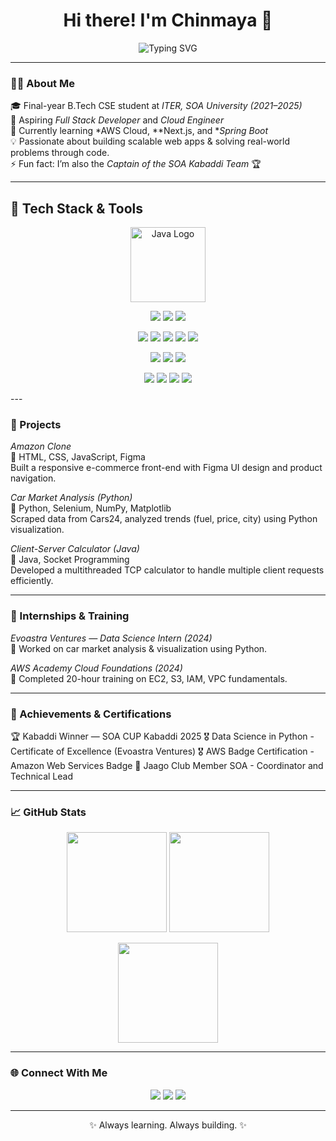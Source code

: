 <!-- PROFILE HEADER -->
<h1 align="center">Hi there! I'm Chinmaya 👋</h1>

<p align="center">
  <img src="https://readme-typing-svg.demolab.com?font=Fira+Code&weight=600&size=24&pause=1000&color=00C2CB&center=true&vCenter=true&width=600&lines=Software+Engineer+💻;Full+Stack+Developer+🚀;Cloud+and+Data+Enthusiast+☁" alt="Typing SVG" />
</p>

---

### 👨‍💻 About Me  
🎓 Final-year B.Tech CSE student at *ITER, SOA University (2021–2025)*  
💼 Aspiring *Full Stack Developer* and *Cloud Engineer*  
🌱 Currently learning *AWS Cloud, **Next.js, and **Spring Boot*  
💡 Passionate about building scalable web apps & solving real-world problems through code.  
⚡ Fun fact: I’m also the *Captain of the SOA Kabaddi Team* 🏆  

---
## 🧰 Tech Stack & Tools

<p align="center">
  <!-- Java Logo -->
  <img src="https://cdn.jsdelivr.net/gh/devicons/devicon/icons/java/java-original-wordmark.svg" alt="Java Logo" width="120" height="120"/>
</p>


<p align="center">
  <!-- Languages -->
  <img src="https://img.shields.io/badge/Java-007396?style=for-the-badge&logo=openjdk&logoColor=white" />
  <img src="https://img.shields.io/badge/JavaScript-F7DF1E?style=for-the-badge&logo=javascript&logoColor=black" />
  <img src="https://img.shields.io/badge/CSS3-1572B6?style=for-the-badge&logo=css3&logoColor=white" />

</p>

<p align="center">
  <!-- Frameworks -->
  <img src="https://img.shields.io/badge/Spring%20Boot-6DB33F?style=for-the-badge&logo=springboot&logoColor=white" />
  <img src="https://img.shields.io/badge/React-20232A?style=for-the-badge&logo=react&logoColor=61DAFB" />
  <img src="https://img.shields.io/badge/Next.js-000000?style=for-the-badge&logo=nextdotjs&logoColor=white" />
  <img src="https://img.shields.io/badge/Cisco%20Packet%20Tracer-1BA0D7?style=for-the-badge&logo=cisco&logoColor=white" />
  <img src="https://img.shields.io/badge/Amazon%20AWS-FF9900?style=for-the-badge&logo=amazonaws&logoColor=white" />


</p>

<p align="center">
  <!-- Databases -->
   <img src="https://img.shields.io/badge/Figma-000000?style=for-the-badge&logo=figma&logoColor=white" />
  <img src="https://img.shields.io/badge/MySQL-005C84?style=for-the-badge&logo=mysql&logoColor=white" />
  <img src="https://img.shields.io/badge/PostgreSQL-316192?style=for-the-badge&logo=postgresql&logoColor=white" />
</p>

<p align="center">
  <!-- Tools -->
  <img src="https://img.shields.io/badge/Git-F05032?style=for-the-badge&logo=git&logoColor=white" />
  <img src="https://img.shields.io/badge/VS%20Code-0078D4?style=for-the-badge&logo=visualstudiocode&logoColor=white" />
  <img src="https://img.shields.io/badge/HTML5-E34F26?style=for-the-badge&logo=html5&logoColor=white" />
  <img src="https://img.shields.io/badge/Vercel-000000?style=for-the-badge&logo=vercel&logoColor=white" />
</p>
---

### 🚀 Projects  

*Amazon Clone*  
🛒 HTML, CSS, JavaScript, Figma  
Built a responsive e-commerce front-end with Figma UI design and product navigation.

*Car Market Analysis (Python)*  
🚗 Python, Selenium, NumPy, Matplotlib  
Scraped data from Cars24, analyzed trends (fuel, price, city) using Python visualization.

*Client-Server Calculator (Java)*  
🔢 Java, Socket Programming  
Developed a multithreaded TCP calculator to handle multiple client requests efficiently.

---

### 💼 Internships & Training  

*Evoastra Ventures — Data Science Intern (2024)*  
🔹 Worked on car market analysis & visualization using Python.  

*AWS Academy Cloud Foundations (2024)*  
🔹 Completed 20-hour training on EC2, S3, IAM, VPC fundamentals.  

---

### 🏅 Achievements & Certifications

🏆 Kabaddi Winner — SOA CUP Kabaddi 2025 
🎖 Data Science in Python -  Certificate of Excellence (Evoastra Ventures)
🎖 AWS Badge Certification - Amazon Web Services Badge
🌟 Jaago Club Member SOA - Coordinator and Technical Lead

---

### 📈 GitHub Stats  

<p align="center">
  <img src="https://github-readme-stats.vercel.app/api?username=CHINMAYAA45&show_icons=true&theme=radical" height="160"/>
  <img src="https://github-readme-streak-stats.herokuapp.com/?user=CHINMAYAA45&theme=radical" height="160"/>
</p>

<p align="center">
  <img src="https://github-readme-stats.vercel.app/api/top-langs/?username=CHINMAYAA45&layout=compact&theme=radical" height="160"/>
</p>

---

### 🌐 Connect With Me  

<p align="center">
  <a href="mailto:nayakchinmaya349@gmail.com"><img src="https://img.shields.io/badge/Gmail-D14836?style=for-the-badge&logo=gmail&logoColor=white"/></a>
  <a href="https://www.linkedin.com/in/chinmaya-nayak-"><img src="https://img.shields.io/badge/LinkedIn-0077B5?style=for-the-badge&logo=linkedin&logoColor=white"/></a>
  <a href="https://github.com/CHINMAYAA45"><img src="https://img.shields.io/badge/GitHub-100000?style=for-the-badge&logo=github&logoColor=white"/></a>
</p>

---

<p align="center">✨ Always learning. Always building. ✨</p>
